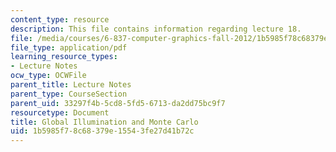 ```yaml
---
content_type: resource
description: This file contains information regarding lecture 18.
file: /media/courses/6-837-computer-graphics-fall-2012/1b5985f78c68379e15543fe27d41b72c_MIT6_837F12_Lec18.pdf
file_type: application/pdf
learning_resource_types:
- Lecture Notes
ocw_type: OCWFile
parent_title: Lecture Notes
parent_type: CourseSection
parent_uid: 33297f4b-5cd8-5fd5-6713-da2dd75bc9f7
resourcetype: Document
title: Global Illumination and Monte Carlo
uid: 1b5985f7-8c68-379e-1554-3fe27d41b72c
---
```

